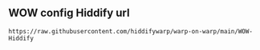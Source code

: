 ## WOW config Hiddify url
```
https://raw.githubusercontent.com/hiddifywarp/warp-on-warp/main/WOW-Hiddify
```
